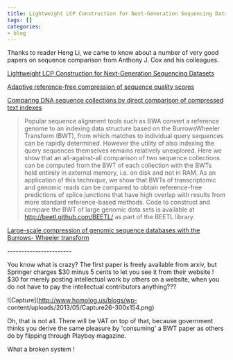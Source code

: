 ```yaml
---
title: Lightweight LCP Construction for Next-Generation Sequencing Datasets
tags: []
categories:
- blog
---
```

Thanks to reader Heng Li, we came to know about a number of very good papers
on sequence comparison from Anthony J. Cox and his colleagues.
<!--more-->

[Lightweight LCP Construction for Next-Generation Sequencing
Datasets](http://arxiv.org/pdf/1305.0160.pdf)

[Adaptive reference-free compression of sequence quality
scores](http://arxiv.org/pdf/1305.0159.pdf)

[Comparing DNA sequence collections by direct comparison of compressed text
indexes](http://arxiv.org/pdf/1304.5535.pdf)

> Popular sequence alignment tools such as BWA convert a reference genome to
an indexing data structure based on the BurrowsWheeler Transform (BWT), from
which matches to individual query sequences can be rapidly determined. However
the utility of also indexing the query sequences themselves remains relatively
unexplored. Here we show that an all-against-all comparison of two sequence
collections can be computed from the BWT of each collection with the BWTs held
entirely in external memory, i.e. on disk and not in RAM. As an application of
this technique, we show that BWTs of transcriptomic and genomic reads can be
compared to obtain reference-free predictions of splice junctions that have
high overlap with results from more standard reference-based methods. Code to
construct and compare the BWT of large genomic data sets is available at
http://beetl.github.com/BEETL/ as part of the BEETL library.

[Large-scale compression of genomic sequence databases with the Burrows-
Wheeler transform](http://arxiv.org/pdf/1205.0192.pdf)

\-----------------------

You know what is crazy? The first paper is freely available from arxiv, but
Springer charges $30 minus 5 cents to let you see it from their website ! $30
for merely posting intellectual work by others on a website, when you do not
have to pay the intellectual contributors anything???

![Capture](http://www.homolog.us/blogs/wp-
content/uploads/2013/05/Capture26-300x154.png)

Oh, that is not all. There will be VAT on top of that, because government
thinks you derive the same pleasure by 'consuming' a BWT paper as others do by
flipping through Playboy magazine.

What a broken system !

